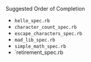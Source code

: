 Suggested Order of Completion

* `hello_spec.rb`
* `character_count_spec.rb`
* `escape_characters_spec.rb`
* `mad_lib_spec.rb`
* `simple_math_spec.rb`
* `retirement_spec.rb

